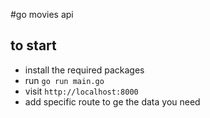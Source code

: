 #go movies api

## to start
- install the required packages
- run `go run main.go`
- visit `http://localhost:8000`
- add specific route to ge the data you need